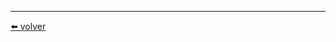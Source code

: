 



---
[⬅️ volver](https://github.com/VictorHugoAguilar/javascript-interview-questions-explained/blob/main/theory/readme.md)
